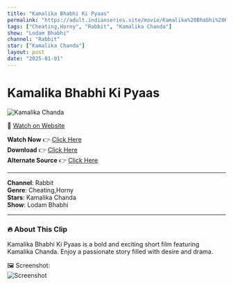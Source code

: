 ```yaml
---
title: "Kamalika Bhabhi Ki Pyaas"
permalink: "https://adult.indianseries.site/movie/Kamalika%20Bhabhi%20Ki%20Pyaas"
tags: ["Cheating,Horny", "Rabbit", "Kamalika Chanda"]
show: "Lodam Bhabhi"
channel: "Rabbit"
star: ["Kamalika Chanda"]
layout: post
date: "2025-01-01"
---
```


# Kamalika Bhabhi Ki Pyaas

![Kamalika Chanda](https://shorts.desisins.com/wp-content/uploads/2024/12/Lodam-Bhabhi-Kamalika-Chanda-Rabbit-DesiSins.com_.jpg)

🔗 [Watch on Website](https://adult.indianseries.site/movie/Kamalika%20Bhabhi%20Ki%20Pyaas)

**Watch Now** 👉 [Click Here](https://adult.indianseries.site/movie/Kamalika%20Bhabhi%20Ki%20Pyaas)  
**Download** 👉 [Click Here](https://adult.indianseries.site/movie/Kamalika%20Bhabhi%20Ki%20Pyaas)  
**Alternate Source** 👉 [Click Here](https://adult.indianseries.site/movie/Kamalika%20Bhabhi%20Ki%20Pyaas)

---

**Channel**: Rabbit  
**Genre**: Cheating,Horny  
**Stars**: Kamalika Chanda  
**Show**: Lodam Bhabhi

---

### 🔥 About This Clip

Kamalika Bhabhi Ki Pyaas is a bold and exciting short film featuring Kamalika Chanda. Enjoy a passionate story filled with desire and drama.
 
🖼️ Screenshot:  
![Screenshot](https://shorts.desisins.com/wp-content/uploads/2024/12/Lodam-Bhabhi-Kamalika-Chanda-Rabbit-DesiSins.com_.jpg)
